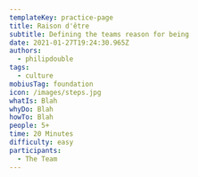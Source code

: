 ```yaml
---
templateKey: practice-page
title: Raison d'être
subtitle: Defining the teams reason for being
date: 2021-01-27T19:24:30.965Z
authors:
  - philipdouble
tags:
  - culture
mobiusTag: foundation
icon: /images/steps.jpg
whatIs: Blah
whyDo: Blah
howTo: Blah
people: 5+
time: 20 Minutes
difficulty: easy
participants:
  - The Team
---
```

